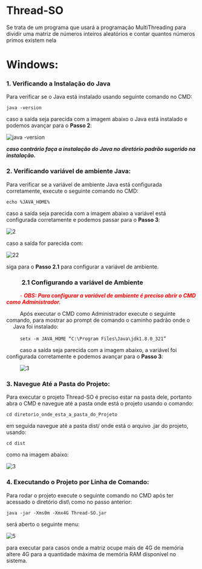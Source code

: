 # Thread-SO

Se trata de um programa que usará a programação MultiThreading para dividir uma matriz de números inteiros aleatórios e contar quantos números primos existem nela

# Windows:

### 1. Verificando a Instalação do Java
Para verificar se o Java está instalado usando seguinte comando no CMD:

```java -version```

caso a saída seja parecida com a imagem abaixo o Java está instalado e podemos avançar para o **Passo 2**:

![java -version](https://user-images.githubusercontent.com/71159051/180118070-27e424cf-292b-4d00-a373-2ec1a8e271a6.png)

***caso contrário faça a instalação do Java no diretório padrão sugerido na instalação.***


### 2. Verificando variável de ambiente Java:
Para verificar se a variável de ambiente Java está configurada corretamente, execute o seguinte comando no CMD:

```echo %JAVA_HOME%```

caso a saída seja parecida com a imagem abaixo a variável está configurada corretamente e podemos passar para o **Passo 3**:

![2](https://user-images.githubusercontent.com/71159051/180118410-0f66654c-ea4f-4617-ae39-52575d62bd03.png)

caso a saída for parecida com:

![22](https://user-images.githubusercontent.com/71159051/180118476-f857d046-a7af-431a-977c-9627a7d86390.png)

siga para o **Passo 2.1** para configurar a variável de ambiente.


### &emsp; &emsp; 2.1 Configurando a variável de Ambiente
&emsp; &emsp;<span style="color:red"> - ***OBS: Para configurar a variável de ambiente é preciso abrir o CMD como Administrador.*** </span>

&emsp; &emsp; Após executar o CMD como Administrador execute o seguinte comando, para mostrar ao prompt de comando o caminho padrão onde o 
&emsp; &emsp; Java foi instalado:

&emsp; &emsp; ```setx -m JAVA_HOME “C:\Program Files\Java\jdk1.8.0_321”```

&emsp; &emsp; caso a saída seja parecida com a imagem abaixo, a variável foi configurada corretamente e podemos avançar para o **Passo 3**: 

&emsp; &emsp;
![3](https://user-images.githubusercontent.com/71159051/180118770-35762cde-c146-4d20-974f-f7190e93d6b8.png)


### 3. Navegue Até a Pasta do Projeto:
Para executar o projeto Thread-SO é preciso estar na pasta dele, portanto abra o CMD e navegue até a pasta onde está o projeto usando o comando:

```cd diretorio_onde_esta_a_pasta_do_Projeto```

em seguida navegue até a pasta dist/ onde está o arquivo .jar do projeto, usando:

```cd dist```

como na imagem abaixo:

![3](https://user-images.githubusercontent.com/71159051/180119781-30197cb1-1baa-4577-8e3b-ef30fd172ae0.png)




### 4. Executando o Projeto por Linha de Comando:
Para rodar o projeto execute o seguinte comando no CMD após ter acessado o diretório dist\ como no passo anterior:

```java -jar -Xms0m -Xmx4G Thread-SO.jar```

será aberto o seguinte menu:

![5](https://user-images.githubusercontent.com/71159051/180119817-7133ef1f-ed49-4132-9395-84ddfa7384c7.png)

para executar para casos onde a matriz ocupe mais de 4G de memória altere 4G para a quantidade máxima de memória RAM disponível no sistema.













